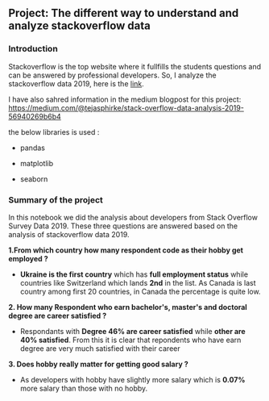 

## Project: The different way to understand and analyze stackoverflow data 

### Introduction
Stackoverflow is the top website where it fullfills the students questions and can be answered by professional developers. So, I analyze the stackoverflow data 2019, here is the [link](https://insights.stackoverflow.com/survey). 

I have also sahred information in the medium blogpost for this project: https://medium.com/@tejasphirke/stack-overflow-data-analysis-2019-56940269b6b4

the below libraries is used :

* pandas

* matplotlib

* seaborn

### Summary of the project
In this notebook we did the analysis about developers from Stack Overflow Survey Data 2019. These three questions are answered based on the analysis of stackoverflow data 2019.

**1.From which country how many respondent code as their hobby get employed ?**
* **Ukraine is the first country** which has **full employment status** while countries like Switzerland which lands **2nd** in the list. As Canada is last country among first 20 countries, in Canada the percentage is quite low. 

**2. How many Respondent who earn bachelor's, master's and doctoral degree are career satisfied ?**
* Respondants with **Degree 46% are career satisfied** while **other are 40% satisfied**. From this it is clear that repondents who have earn degree are very much satisfied with their career 

**3. Does hobby really matter for getting good salary ?**
* As developers with hobby have slightly more salary which is **0.07%** more salary than those with no hobby.
